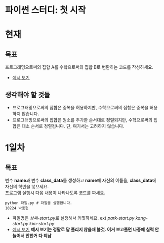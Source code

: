 파이썬 스터디: 첫 시작
=======
# 현재
## 목표
프로그래밍으로써의 집합 A를 수학으로써의 집합 B로 변환하는 코드를 작성하세요.
 * [예시 보기](./example2.py)
## 생각해야 할 것들
 * 프로그래밍으로써의 집합은 중복을 허용하지만, 수학으로써의 집합은 중복을 허용하지 않습니다.
 * 프로그래밍으로써의 집합은 원소를 추가한 순서대로 정렬되지만, 수학으로써의 집합은 대소 순서로 정렬됩니다. 단, 여기서는 고려하지 않습니다.

# 1일차
## 목표

변수 **name**과 변수 **class_data**를 생성하고 **name**에 자신의 이름을, **class_data**에 자신의 학번을 넣으세요.  
프로그램 실행시 다음 내용이 나타나도록 코드를 짜세요.   
```
python 파일.py # 파일을 실행합니다.
10224 박종현
```

 * 파일명은 *성씨-start.py*로 설정해서 커밋하세요.
 ex) *park-start.py* *kang-start.py* *kim-start.py*
 * [예시 보기](./example1.py) **__예시 보기는 정말로 답 풀리지 않을때 볼것. 이거 보고풀면 나중에 실력 안늘어서 안한거 다 티남__**